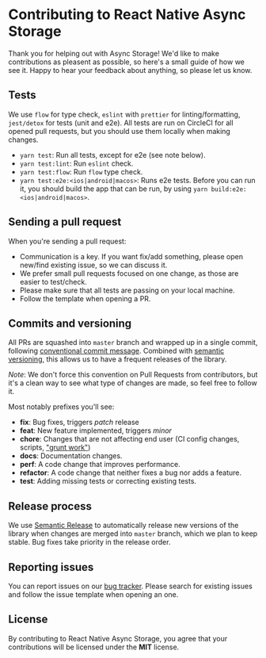# Contributing to React Native Async Storage

Thank you for helping out with Async Storage!
We'd like to make contributions as pleasent as possible, so here's a small guide of how we see it. Happy to hear your feedback about anything, so please let us know.


## Tests
We use `flow` for type check, `eslint` with `prettier` for linting/formatting, `jest/detox` for tests (unit and e2e). All tests are run on CircleCI for all opened pull requests, but you should use them locally when making changes.

* `yarn test`: Run all tests, except for e2e (see note below).
* `yarn test:lint`: Run `eslint` check.
* `yarn test:flow`: Run `flow` type check.
* `yarn test:e2e:<ios|android|macos>`: Runs e2e tests. Before you can run it, you should build the app that can be run, by using `yarn build:e2e:<ios|android|macos>`.


## Sending a pull request
When you're sending a pull request:

* Communication is a key. If you want fix/add something, please open new/find existing issue, so we can discuss it.
* We prefer small pull requests focused on one change, as those are easier to test/check.
* Please make sure that all tests are passing on your local machine.
* Follow the template when opening a PR.


## Commits and versioning
All PRs are squashed into `master` branch and wrapped up in a single commit, following [conventional commit message](https://www.conventionalcommits.org/en/v1.0.0-beta.3). Combined with [semantic versioning](https://semver.org/), this allows us to have a frequent releases of the library.

*Note*: We don't force this convention on Pull Requests from contributors, but it's a clean way to see what type of changes are made, so feel free to follow it. 


Most notably prefixes you'll see:

* **fix**: Bug fixes, triggers *patch* release
* **feat**: New feature implemented, triggers *minor* 
* **chore**: Changes that are not affecting end user (CI config changes, scripts, ["grunt work"](https://stackoverflow.com/a/26944812/3510245))
* **docs**: Documentation changes.
* **perf**: A code change that improves performance.
* **refactor**: A code change that neither fixes a bug nor adds a feature.
* **test**: Adding missing tests or correcting existing tests.


## Release process
We use [Semantic Release](http://semantic-release.org) to automatically release new versions of the library when changes are merged into `master` branch, which we plan to keep stable. Bug fixes take priority in the release order.

## Reporting issues
You can report issues on our [bug tracker](https://github.com/react-native-community/react-native-async-storage/issues). Please search for existing issues and follow the issue template when opening an one.


## License
By contributing to React Native Async Storage, you agree that your contributions will be licensed under the **MIT** license.
